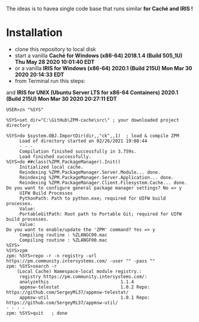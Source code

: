 The ideas is to havea single code base that runs similar __for Caché and IRIS !__   

# Installation

- clone this repository to local disk
- start a vanilla __Caché for Windows (x86-64) 2018.1.4 (Build 505_1U) Thu May 28 2020 10:01:40 EDT__   
- or a vanilla  __IRIS for Windows (x86-64) 2020.1 (Build 215U) Mon Mar 30 2020 20:14:33 EDT__  
- from Terminal run this steps:

and __IRIS for UNIX (Ubuntu Server LTS for x86-64 Containers) 2020.1 (Build 215U) Mon Mar 30 2020 20:27:11 EDT__  

~~~
USER>zn "%SYS"   

%SYS>set dir="C:\GitHub\ZPM-cache\src\" ; your downloaded project directory   

%SYS>do $system.OBJ.ImportDir(dir,,"ck",,1)  ; load & compile ZPM
     Load of directory started on 02/26/2021 19:08:44
     - - -
     Compilation finished successfully in 3.759s.   
     Load finished successfully.  
%SYS>do ##class(%ZPM.PackageManager).Init()  
     Initialized local cache.
     Reindexing %ZPM.PackageManager.Server.Module... done.
     Reindexing %ZPM.PackageManager.Server.Application... done.
     Reindexing %ZPM.PackageManager.Client.Filesystem.Cache... done.
Do you want to configure general package manager settings? No => y
     UIFW Build Processes
     PythonPath: Path to python.exe; required for UIFW build processes.
     Value:
     PortableGitPath: Root path to Portable Git; required for UIFW build processes.
     Value:
Do you want to enable/update the 'ZPM' command? Yes => y
     Compiling routine : %ZLANGC00.mac
     Compiling routine : %ZLANGF00.mac
%SYS>
%SYS>zpm  
zpm: %SYS>repo -r -n registry -url https://pm.community.intersystems.com/ -user "" -pass ""   
zpm: %SYS>search -r
    (Local Cache) Namespace-local module registry.:
     registry https://pm.community.intersystems.com/:
     analyzethis                           1.1.4
     appmsw-telestat                       1.0.2 Repo: https://github.com/SergeyMi37/appmsw-telestat/
     appmsw-util                           1.0.1 Repo: https://github.com/SergeyMi37/appmsw-util/
- - - -
zpm: %SYS>quit   ; done
~~~
